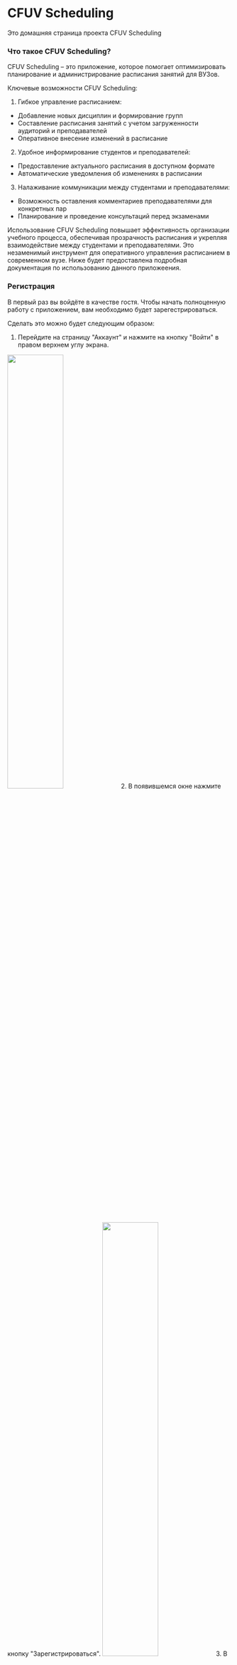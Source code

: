 # CFUV Scheduling
Это домашняя страница проекта CFUV Scheduling

### Что такое CFUV Scheduling?
CFUV Scheduling – это приложение, которое помогает оптимизировать планирование и администрирование расписания занятий для ВУЗов.

Ключевые возможности CFUV Scheduling:

1. Гибкое управление расписанием:
  + Добавление новых дисциплин и формирование групп
  + Составление расписания занятий с учетом загруженности аудиторий и преподавателей
  + Оперативное внесение изменений в расписание 
2. Удобное информирование студентов и преподавателей:
  + Предоставление актуального расписания в доступном формате
  + Автоматические уведомления об изменениях в расписании
3. Налаживание коммуникации между студентами и преподавателями:
  + Возможность оставления комментариев преподавателями для конкретных пар
  + Планирование и проведение консультаций перед экзаменами

Использование CFUV Scheduling повышает эффективность организации учебного процесса, обеспечивая прозрачность расписания и укрепляя взаимодействие между студентами и преподавателями. Это незаменимый инструмент для оперативного управления расписанием в современном вузе. Ниже будет предоставлена подробная документация по использованию данного приложеения.

### Регистрация
В первый раз вы войдёте в качестве гостя. Чтобы начать полноценную работу с приложением, вам необходимо будет зарегестрироваться.

Сделать это можно будет следующим образом:
1. Перейдите на страницу "Аккаунт" и нажмите на кнопку "Войти" в правом верхнем углу экрана.
<img src="https://raw.githubusercontent.com/Aleksio02/CFUVScheduling/8e40b1cfa5697a22d9b6a5357bdb52d764f91ff2/img/IMG_20240612_234452.jpg" width=50% height=50%>
2. В появившемся окне нажмите кнопку "Зарегистрироваться".
<img src="https://raw.githubusercontent.co/Aleksio02/CFUVScheduling/8e40b1cfa5697a22d9b6a5357bdb52d764f91ff2/img/IMG_20240612_234511.jpg" width=50% height=50%>
3. В следующем окне укажите имя своего пользователя и пароль. Минимальная длина пароля - 8 символов.
<img src="https://raw.githubusercontent.com/Aleksio02/CFUVScheduling/8e40b1cfa5697a22d9b6a5357bdb52d764f91ff2/img/IMG_20240612_234601.jpg" width=50% height=50%>
После этого вы увидете во вкладке "Аккаунт" имя своего пользователя и свою текущую роль. Сразу после регистрации в поле роли будет указано "Пользователь".

### Выход из аккаунта
Чтобы выйти из аккаунта, перейдите на вкладку "Аккаунт" и там нажмите кнопку "Выйти".
<img src="https://raw.githubusercontent.com/Aleksio02/CFUVScheduling/8e40b1cfa5697a22d9b6a5357bdb52d764f91ff2/img/IMG_20240612_234616.jpg" width=50% height=50%>

### Авторизация
Для повторного входа в систему необходимо выполнить следующие дейтсвия:
1. Перейдите на вкладку "Аккаунт" и нажмите кнопку "Войти"
<img src="https://raw.githubusercontent.com/Aleksio02/CFUVScheduling/b81d8b272a0bb50e4b67da09e9e0af0628e196fb/img/IMG_20240612_234452.jpg" width=50% height=50%>
2. Укажите логин и пароль вашего пользователя и нажмите кнопку "Войти"
<img src="https://raw.githubusercontent.com/Aleksio02/CFUVScheduling/b81d8b272a0bb50e4b67da09e9e0af0628e196fb/img/Screenshot_2024_06_12_23_47_47_707_ru_cfuv_cfuvscheduling_edit.jpg" width=50% height=50%>

### Просмотр расписания
#### Выбор группы
Выбрать группу можно на вкладке "Расписания". Перейдя на вкладку, просто переместите флажок на нужную группу.
<img src="https://raw.githubusercontent.com/Aleksio02/CFUVScheduling/8e40b1cfa5697a22d9b6a5357bdb52d764f91ff2/img/IMG_20240612_234629.jpg" width=50% height=50%>

#### Страница просмотра расписания
Список пар на текущий день показан на вкладке "Пары". Здесь вы можете просмотреть список пар на сегодня, прочитать комментарии к парам, оставленные преподавателями, а также увидеть какие преподаватели ведут пары.
<img src="https://raw.githubusercontent.com/Aleksio02/CFUVScheduling/8e40b1cfa5697a22d9b6a5357bdb52d764f91ff2/img/IMG_20240612_234644.jpg" width=50% height=50%>
Чтобы увидеть более подробную информацию о паре, нажмите на нужную вам пару.
<img src="https://raw.githubusercontent.com/Aleksio02/CFUVScheduling/8e40b1cfa5697a22d9b6a5357bdb52d764f91ff2/img/IMG_20240612_234700.jpg" width=50% height=50%>

#### Переключение даты
Чтобы просмотреть расписание на другой день, наклацайте стрелочками нужную дату. Стрелочка влево показывает дни до текущего, стрелочка вправо - дни после текущего.
<img src="https://raw.githubusercontent.com/Aleksio02/CFUVScheduling/26e1f0d19ddd04c304338dc4e5d063eecf4876e5/img/IMG_20240612_2349112.jpg" width=50% height=50%>
<img src="https://raw.githubusercontent.com/Aleksio02/CFUVScheduling/26e1f0d19ddd04c304338dc4e5d063eecf4876e5/img/IMG_20240612_2349442.jpg" width=50% height=50%>

#### Включение уведомлений и следующей паре
В CFUV Scheduling есть возмонжость напоминания о следующей паре. Чтобы включить напоминение, нужно на вкладке "Аккаунт" включить опцию "Уведомления".
<img src="https://raw.githubusercontent.com/Aleksio02/CFUVScheduling/02d6328a5c6526af45518a0ff8a008ef8b1a8129/img/Screenshot-2024-06-13%20135243.png" width=50% height=50%>

#### Дополнительный функционал преподавателя
Преподаватель дополнительно может добавлять и удалять консультации, а также писать комментарии к своим парам. Работать с чужими парами преподаватель не может.

#### Добавление комментария к своей паре
Если вы зашли в аккаунт с ролью "Преподаватель", то у вас появляется возможность оставлять комментарии к своим парам. Для этого нужно:
1. Нажать на свою пару, к которой вы хотите оставить комментарий, и нажать "Пометка"
<img src="https://raw.githubusercontent.com/Aleksio02/CFUVScheduling/02d6328a5c6526af45518a0ff8a008ef8b1a8129/img/Screenshot_2024_06_12_23_52_11_402_ru_cfuv_cfuvscheduling_edit.jpg" width=50% height=50%>
3. В появившемся поле ввести комментарий и подтвердить изменения кнопкой "Ок"
<img src="https://raw.githubusercontent.com/Aleksio02/CFUVScheduling/02d6328a5c6526af45518a0ff8a008ef8b1a8129/img/Screenshot_2024_06_12_23_52_26_459_ru_cfuv_cfuvscheduling_edit.jpg" width=50% height=50%>

#### Добавление и удаление консультации
Если вы зашли в аккаунт с ролью "Преподаватель", у вас также появится возможность добавлять консультации по своим предметам.
Чтобы добавить консультацию, необходимо:
1. Нажать на "+" в правом нижнем углу экрана.
<img src="https://raw.githubusercontent.com/Aleksio02/CFUVScheduling/02d6328a5c6526af45518a0ff8a008ef8b1a8129/img/IMG_20240612_235650.jpg" width=50% height=50%>
2. В появившемся окне заполнить название предмета, кабинет, дату и номер пары. Поле "Комментарий" не обязательное, его можно оставить пустым.
3. Нажать кнопку "Сохранить"
<img src="https://raw.githubusercontent.com/Aleksio02/CFUVScheduling/02d6328a5c6526af45518a0ff8a008ef8b1a8129/img/Screenshot_2024_06_12_23_57_32_011_ru_cfuv_cfuvscheduling_edit.jpg" width=50% height=50%>
Дату при заполнении данных о новой паре можно указать через календарь. Для этого нажмите на календарик в поре "Дата" и в появивишемся календаре выберите нужную дату.
<img src="https://raw.githubusercontent.com/Aleksio02/CFUVScheduling/02d6328a5c6526af45518a0ff8a008ef8b1a8129/img/Screenshot_2024_06_12_23_57_46_055_ru_cfuv_cfuvscheduling_edit.jpg" width=50% height=50%>
4. Чтобы удалить консультацию, достаточно развернуть подробную информацию о консультации и нажать на значок мусорной козрины.
<img src="https://raw.githubusercontent.com/Aleksio02/CFUVScheduling/02d6328a5c6526af45518a0ff8a008ef8b1a8129/img/Screenshot_2024_06_12_23_53_09_161_ru_cfuv_cfuvscheduling_edit.jpg" width=50% height=50%>

### Составление расписания администраторами
Администраторы в CFUV Scheduling занимаются составлением расписания. У них есть две возможности: добавять и удалять пары.

#### Добавление пары
Чтобы добавить пару, необходимо:
1. Нажать на "+" в правом нижнем углу экрана.
<img src="https://raw.githubusercontent.com/Aleksio02/CFUVScheduling/02d6328a5c6526af45518a0ff8a008ef8b1a8129/img/IMG_20240612_235650.jpg" width=50% height=50%>
2. В появившемся окне заполнить все обязательные поля. Поле "Комментарий" необязательно, его можно пропустить.
3. Нажать кнопку "Сохранить".
<img src="https://raw.githubusercontent.com/Aleksio02/CFUVScheduling/3856c2113971e3ea376da73eb742dbbefa01decf/img/Screenshot_2024_06_13_00_06_47_877_ru_cfuv_cfuvscheduling_edit.jpg" width=50% height=50%>
Пара не добавится в расписание указанного дня, если пара с таким номером уже существует. Поэтому заранее проверяйте наличие пары нужным вам номером.

#### Удаление пары
В отличие от преподавателей, администраторы могут удалять любые пары. Для этого нужно показать более подробную информацию о паре и нажать на значок мусорной карзины. Мы можем увидеть это, развернув информацию о парах для всех предметов:
<img src="https://raw.githubusercontent.com/Aleksio02/CFUVScheduling/02d6328a5c6526af45518a0ff8a008ef8b1a8129/img/Screenshot_2024_06_13_00_01_48_862_ru_cfuv_cfuvscheduling_edit.jpg" width=50% height=50%>